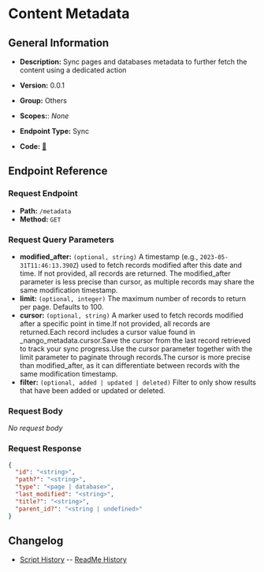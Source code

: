 # Content Metadata

## General Information

- **Description:** Sync pages and databases metadata to further fetch the content
using a dedicated action

- **Version:** 0.0.1
- **Group:** Others
- **Scopes:**: _None_
- **Endpoint Type:** Sync
- **Code:** [🔗](https://github.com/NangoHQ/integration-templates/tree/main/integrations/notion/syncs/content-metadata.ts)

## Endpoint Reference

### Request Endpoint

- **Path:** `/metadata`
- **Method:** `GET`

### Request Query Parameters

- **modified_after:** `(optional, string)` A timestamp (e.g., `2023-05-31T11:46:13.390Z`) used to fetch records modified after this date and time. If not provided, all records are returned. The modified_after parameter is less precise than cursor, as multiple records may share the same modification timestamp.
- **limit:** `(optional, integer)` The maximum number of records to return per page. Defaults to 100.
- **cursor:** `(optional, string)` A marker used to fetch records modified after a specific point in time.If not provided, all records are returned.Each record includes a cursor value found in _nango_metadata.cursor.Save the cursor from the last record retrieved to track your sync progress.Use the cursor parameter together with the limit parameter to paginate through records.The cursor is more precise than modified_after, as it can differentiate between records with the same modification timestamp.
- **filter:** `(optional, added | updated | deleted)` Filter to only show results that have been added or updated or deleted.

### Request Body

_No request body_

### Request Response

```json
{
  "id": "<string>",
  "path?": "<string>",
  "type": "<page | database>",
  "last_modified": "<string>",
  "title?": "<string>",
  "parent_id?": "<string | undefined>"
}
```

## Changelog

- [Script History](https://github.com/NangoHQ/integration-templates/commits/main/integrations/notion/syncs/content-metadata.ts)
-- [ReadMe History](https://github.com/NangoHQ/integration-templates/commits/main/integrations/notion/syncs/content-metadata.md)
